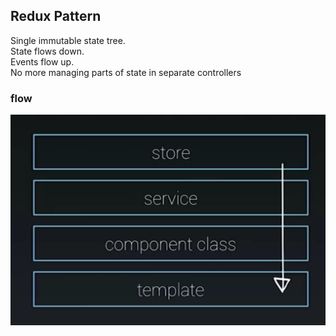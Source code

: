 ## Redux Pattern 
Single immutable state tree.<br />
State flows down.<br />
Events flow up. <br />
No more managing parts of state in separate controllers<br />

### flow

<img src="redux1.png" widht="100">


